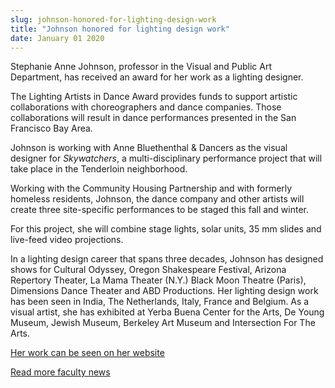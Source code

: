 ```yaml
---
slug: johnson-honored-for-lighting-design-work
title: "Johnson honored for lighting design work"
date: January 01 2020
---
```


 
<p>
  Stephanie Anne Johnson, professor in the Visual and Public Art Department, has
  received an award for her work as a lighting designer.
</p>
<p>
  The Lighting Artists in Dance Award provides funds to support artistic
  collaborations with choreographers and dance companies. Those collaborations
  will result in dance performances presented in the San Francisco Bay Area.
</p>
<p>
  Johnson is working with Anne Bluethenthal &amp; Dancers as the visual designer
  for <em>Skywatchers</em>, a multi-disciplinary performance project that will
  take place in the Tenderloin neighborhood.
</p>
<p>
  Working with the Community Housing Partnership and with formerly homeless
  residents, Johnson, the dance company and other artists will create three
  site-specific performances to be staged this fall and winter.
</p>
<p>
  For this project, she will combine stage lights, solar units, 35 mm slides and
  live-feed video projections.
</p>
<p>
  In a lighting design career that spans three decades, Johnson has designed
  shows for Cultural Odyssey, Oregon Shakespeare Festival, Arizona Repertory
  Theater, La Mama Theater (N.Y.) Black Moon Theatre (Paris), Dimensions Dance
  Theater and ABD Productions. Her lighting design work has been seen in India,
  The Netherlands, Italy, France and Belgium. As a visual artist, she has
  exhibited at Yerba Buena Center for the Arts, De Young Museum, Jewish Museum,
  Berkeley Art Museum and Intersection For The Arts.
</p>
<p>
  <a href="https://www.lightessencedesign.com"
    >Her work can be seen on her website</a
  >
</p>
<p>
  <a href="https://news.csumb.edu/news/2012/nov/25/faculty-highlights"
    >Read more faculty news</a
  >
</p>
 
